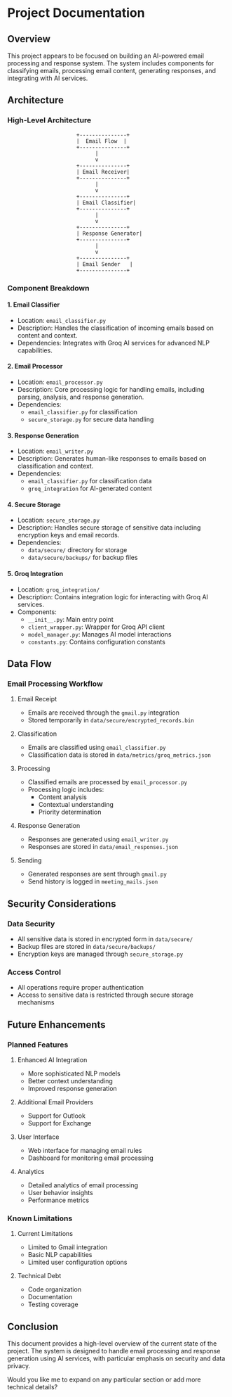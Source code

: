 # Project Documentation

## Overview
This project appears to be focused on building an AI-powered email processing and response system. The system includes components for classifying emails, processing email content, generating responses, and integrating with AI services.

## Architecture

### High-Level Architecture
```
                      +---------------+
                      |  Email Flow  |
                      +---------------+
                            |
                            v
                      +---------------+
                      | Email Receiver|
                      +---------------+
                            |
                            v
                      +---------------+
                      | Email Classifier|
                      +---------------+
                            |
                            v
                      +---------------+
                      | Response Generator|
                      +---------------+
                            |
                            v
                      +---------------+
                      | Email Sender   |
                      +---------------+
```

### Component Breakdown

#### 1. Email Classifier
- Location: `email_classifier.py`
- Description: Handles the classification of incoming emails based on content and context.
- Dependencies: Integrates with Groq AI services for advanced NLP capabilities.

#### 2. Email Processor
- Location: `email_processor.py`
- Description: Core processing logic for handling emails, including parsing, analysis, and response generation.
- Dependencies: 
  - `email_classifier.py` for classification
  - `secure_storage.py` for secure data handling

#### 3. Response Generation
- Location: `email_writer.py`
- Description: Generates human-like responses to emails based on classification and context.
- Dependencies: 
  - `email_classifier.py` for classification data
  - `groq_integration` for AI-generated content

#### 4. Secure Storage
- Location: `secure_storage.py`
- Description: Handles secure storage of sensitive data including encryption keys and email records.
- Dependencies: 
  - `data/secure/` directory for storage
  - `data/secure/backups/` for backup files

#### 5. Groq Integration
- Location: `groq_integration/`
- Description: Contains integration logic for interacting with Groq AI services.
- Components:
  - `__init__.py`: Main entry point
  - `client_wrapper.py`: Wrapper for Groq API client
  - `model_manager.py`: Manages AI model interactions
  - `constants.py`: Contains configuration constants

## Data Flow

### Email Processing Workflow
1. Email Receipt
   - Emails are received through the `gmail.py` integration
   - Stored temporarily in `data/secure/encrypted_records.bin`

2. Classification
   - Emails are classified using `email_classifier.py`
   - Classification data is stored in `data/metrics/groq_metrics.json`

3. Processing
   - Classified emails are processed by `email_processor.py`
   - Processing logic includes:
     - Content analysis
     - Contextual understanding
     - Priority determination

4. Response Generation
   - Responses are generated using `email_writer.py`
   - Responses are stored in `data/email_responses.json`

5. Sending
   - Generated responses are sent through `gmail.py`
   - Send history is logged in `meeting_mails.json`

## Security Considerations

### Data Security
- All sensitive data is stored in encrypted form in `data/secure/`
- Backup files are stored in `data/secure/backups/`
- Encryption keys are managed through `secure_storage.py`

### Access Control
- All operations require proper authentication
- Access to sensitive data is restricted through secure storage mechanisms

## Future Enhancements

### Planned Features
1. Enhanced AI Integration
   - More sophisticated NLP models
   - Better context understanding
   - Improved response generation

2. Additional Email Providers
   - Support for Outlook
   - Support for Exchange

3. User Interface
   - Web interface for managing email rules
   - Dashboard for monitoring email processing

4. Analytics
   - Detailed analytics of email processing
   - User behavior insights
   - Performance metrics

### Known Limitations
1. Current Limitations
   - Limited to Gmail integration
   - Basic NLP capabilities
   - Limited user configuration options

2. Technical Debt
   - Code organization
   - Documentation
   - Testing coverage

## Conclusion
This document provides a high-level overview of the current state of the project. The system is designed to handle email processing and response generation using AI services, with particular emphasis on security and data privacy.

Would you like me to expand on any particular section or add more technical details?
